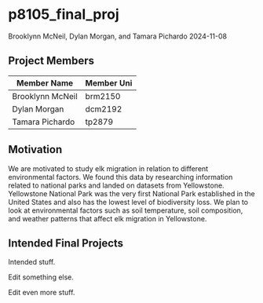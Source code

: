 p8105_final_proj
================
Brooklynn McNeil, Dylan Morgan, and Tamara Pichardo
2024-11-08

## Project Members

| Member Name      | Member Uni |
|------------------|------------|
| Brooklynn McNeil | brm2150    |
| Dylan Morgan     | dcm2192    |
| Tamara Pichardo  | tp2879     |

## Motivation

We are motivated to study elk migration in relation to different
environmental factors. We found this data by researching information
related to national parks and landed on datasets from Yellowstone.
Yellowstone National Park was the very first National Park established
in the United States and also has the lowest level of biodiversity loss.
We plan to look at environmental factors such as soil temperature, soil
composition, and weather patterns that affect elk migration in
Yellowstone.

## Intended Final Projects

Intended stuff.

Edit something else.

Edit even more stuff.
